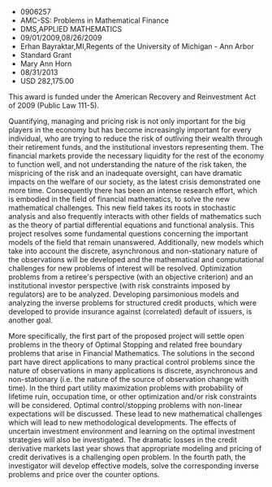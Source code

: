 
* 0906257
* AMC-SS: Problems in Mathematical Finance
* DMS,APPLIED MATHEMATICS
* 09/01/2009,08/26/2009
* Erhan Bayraktar,MI,Regents of the University of Michigan - Ann Arbor
* Standard Grant
* Mary Ann Horn
* 08/31/2013
* USD 282,175.00

This award is funded under the American Recovery and Reinvestment Act of 2009
(Public Law 111-5).

Quantifying, managing and pricing risk is not only important for the big players
in the economy but has become increasingly important for every individual, who
are trying to reduce the risk of outliving their wealth through their retirement
funds, and the institutional investors representing them. The financial markets
provide the necessary liquidity for the rest of the economy to function well,
and not understanding the nature of the risk taken, the mispricing of the risk
and an inadequate oversight, can have dramatic impacts on the welfare of our
society, as the latest crisis demonstrated one more time. Consequently there has
been an intense research effort, which is embodied in the field of financial
mathematics, to solve the new mathematical challenges. This new field takes its
roots in stochastic analysis and also frequently interacts with other fields of
mathematics such as the theory of partial differential equations and functional
analysis. This project resolves some fundamental questions concerning the
important models of the field that remain unanswered. Additionally, new models
which take into account the discrete, asynchronous and non-stationary nature of
the observations will be developed and the mathematical and computational
challenges for new problems of interest will be resolved. Optimization problems
from a retiree's perspective (with an objective criterion) and an institutional
investor perspective (with risk constraints imposed by regulators) are to be
analyzed. Developing parsimonious models and analyzing the inverse problems for
structured credit products, which were developed to provide insurance against
(correlated) default of issuers, is another goal.

More specifically, the first part of the proposed project will settle open
problems in the theory of Optimal Stopping and related free boundary problems
that arise in Financial Mathematics. The solutions in the second part have
direct applications to many practical control problems since the nature of
observations in many applications is discrete, asynchronous and non-stationary
(i.e. the nature of the source of observation change with time). In the third
part utility maximization problems with probability of lifetime ruin, occupation
time, or other optimization and/or risk constraints will be considered. Optimal
control/stopping problems with non-linear expectations will be discussed. These
lead to new mathematical challenges which will lead to new methodological
developments. The effects of uncertain investment environment and learning on
the optimal investment strategies will also be investigated. The dramatic losses
in the credit derivative markets last year shows that appropriate modeling and
pricing of credit derivatives is a challenging open problem. In the fourth path,
the investigator will develop effective models, solve the corresponding inverse
problems and price over the counter options.

